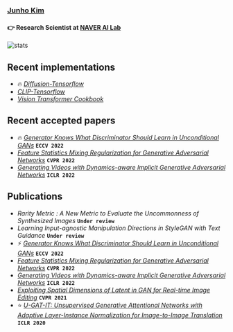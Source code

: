 ### [Junho Kim](http://bit.ly/jhkim_resume)
#### 👉 Research Scientist at [NAVER AI Lab](https://naver-career.gitbook.io/en/teams/clova-cic)


![stats](https://github-readme-stats.vercel.app/api?username=taki0112&show_icons=true)

## Recent implementations
* 🔥 *[Diffusion-Tensorflow](https://github.com/taki0112/Diffusion-Tensorflow)*
* *[CLIP-Tensorflow](https://github.com/taki0112/CLIP-Tensorflow)*
* *[Vision Transformer Cookbook](https://github.com/taki0112/vit-tensorflow)*

## Recent accepted papers
* 🔥 *[Generator Knows What Discriminator Should Learn in Unconditional GANs](https://github.com/naver-ai/GGDR)* **`ECCV 2022`**
* *[Feature Statistics Mixing Regularization for Generative Adversarial Networks](https://github.com/naver-ai/FSMR)* **`CVPR 2022`**
* *[Generating Videos with Dynamics-aware Implicit Generative Adversarial Networks](https://sihyun-yu.github.io/digan/)* **`ICLR 2022`**

## Publications
* *Rarity Metric : A New Metric to Evaluate the Uncommonness of Synthesized Images* **`Under review`**
* *Learning Input-agnostic Manipulation Directions in StyleGAN with Text Guidance* **`Under review`**
* ⚡ *[Generator Knows What Discriminator Should Learn in Unconditional GANs](https://github.com/naver-ai/GGDR)* **`ECCV 2022`**
* *[Feature Statistics Mixing Regularization for Generative Adversarial Networks](https://github.com/naver-ai/FSMR)* **`CVPR 2022`**
* *[Generating Videos with Dynamics-aware Implicit Generative Adversarial Networks](https://sihyun-yu.github.io/digan/)* **`ICLR 2022`**
* *[Exploiting Spatial Dimensions of Latent in GAN for Real-time Image Editing](https://github.com/naver-ai/StyleMapGAN)* **`CVPR 2021`**
* ⭐ *[U-GAT-IT: Unsupervised Generative Attentional Networks with Adaptive Layer-Instance Normalization for Image-to-Image Translation](https://github.com/taki0112/UGATIT)* **`ICLR 2020`**

<!--
![trophy](https://github-profile-trophy.vercel.app/?username=taki0112)
<img src="./profile_black.jpeg" width = '237px' height = '333px'>
### Hi there 👋
**taki0112/taki0112** is a ✨ _special_ ✨ repository because its `README.md` (this file) appears on your GitHub profile.

Here are some ideas to get you started:

- 🔭 I’m currently working on ...
- 🌱 I’m currently learning ...
- 👯 I’m looking to collaborate on ...
- 🤔 I’m looking for help with ...
- 💬 Ask me about ...
- 📫 How to reach me: ...
- 😄 Pronouns: ...
- ⚡ Fun fact: ...
-->
